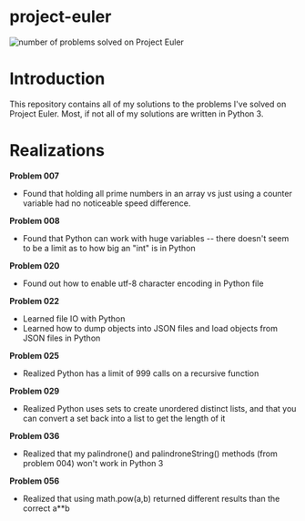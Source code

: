 # project-euler

![number of problems solved on Project Euler](https://projecteuler.net/profile/kensch.png)

# Introduction

This repository contains all of my solutions to the problems I've solved on Project Euler.  Most, if not all of my solutions are written in Python 3.

# Realizations

**Problem 007**

* Found that holding all prime numbers in an array vs just using a counter variable had no noticeable speed difference.

**Problem 008**

* Found that Python can work with huge variables -- there doesn't seem to be a limit as to how big an "int" is in Python

**Problem 020**

* Found out how to enable utf-8 character encoding in Python file

**Problem 022**

* Learned file IO with Python
* Learned how to dump objects into JSON files and load objects from JSON files in Python

**Problem 025**

* Realized Python has a limit of 999 calls on a recursive function

**Problem 029**

* Realized Python uses sets to create unordered distinct lists, and that you can convert a set back into a list to get the length of it

**Problem 036**

* Realized that my palindrone() and palindroneString() methods (from problem 004) won't work in Python 3

**Problem 056**

* Realized that using math.pow(a,b) returned different results than the correct a**b
